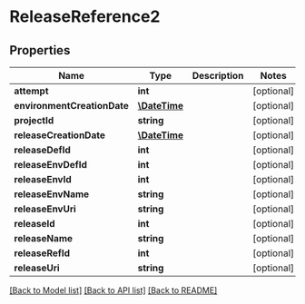 # ReleaseReference2

## Properties
Name | Type | Description | Notes
------------ | ------------- | ------------- | -------------
**attempt** | **int** |  | [optional] 
**environmentCreationDate** | [**\DateTime**](\DateTime.md) |  | [optional] 
**projectId** | **string** |  | [optional] 
**releaseCreationDate** | [**\DateTime**](\DateTime.md) |  | [optional] 
**releaseDefId** | **int** |  | [optional] 
**releaseEnvDefId** | **int** |  | [optional] 
**releaseEnvId** | **int** |  | [optional] 
**releaseEnvName** | **string** |  | [optional] 
**releaseEnvUri** | **string** |  | [optional] 
**releaseId** | **int** |  | [optional] 
**releaseName** | **string** |  | [optional] 
**releaseRefId** | **int** |  | [optional] 
**releaseUri** | **string** |  | [optional] 

[[Back to Model list]](../README.md#documentation-for-models) [[Back to API list]](../README.md#documentation-for-api-endpoints) [[Back to README]](../README.md)


